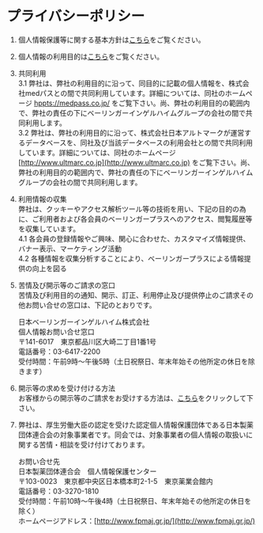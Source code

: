 # プライバシーポリシー

1. 個人情報保護等に関する基本方針は[こちら](#)をご覧ください。

2. 個人情報の利用目的は[こちら](/personal-information.md)をご覧ください。 

3. 共同利用  
	3.1 弊社は、弊社の利用目的に沿って、同目的に記載の個人情報を、株式会社medパスとの間で共同利用しています。詳細については、同社のホームページ [hppts://medpass.co.jp/](https://medpass.co.jp) をご覧下さい。尚、弊社の利用目的の範囲内で、弊社の責任の下にベーリンガーインゲルハイムグループの会社の間で共同利用します。  
	3.2 弊社は、弊社の利用目的に沿って、株式会社日本アルトマークが運営するデータベースを、同社及び当該データベースの利用会社との間で共同利用しています。詳細については、同社のホームページ [http://www.ultmarc.co.jp](http://www.ultmarc.co.jp) をご覧下さい。尚、弊社の利用目的の範囲内で、弊社の責任の下にベーリンガーインゲルハイムグループの会社の間で共同利用します。

4. 利用情報の収集  
   弊社は、クッキーやアクセス解析ツール等の技術を用い、下記の目的の為に、ご利用者および各会員のベーリンガープラスへのアクセス、閲覧履歴等を収集しています。  
	  4.1 各会員の登録情報やご興味、関心に合わせた、カスタマイズ情報提供、バナー表示、マーケティング活動  
	  4.2 各種情報を収集分析することにより、ベーリンガープラスによる情報提供の向上を図る

5. 苦情及び開示等のご請求の窓口  
   苦情及び利用目的の通知、開示、訂正、利用停止及び提供停止のご請求その他お問い合せの窓口は、下記のとおりです。  
     
   日本ベーリンガーインゲルハイム株式会社  
   個人情報お問い合せ窓口  
   〒141-6017　東京都品川区大崎二丁目1番1号  
   電話番号：03-6417-2200  
   受付時間：午前9時～午後5時（土日祝祭日、年末年始その他所定の休日を除きます）  

6. 開示等の求めを受け付ける方法  
   お客様からの開示等のご請求をお受けする方法は、[こちら](#)をクリックして下さい。

7. 弊社は、厚生労働大臣の認定を受けた認定個人情報保護団体である日本製薬団体連合会の対象事業者です。同会では、対象事業者の個人情報の取扱いに関する苦情・相談を受け付けております。  
  
   お問い合せ先  
   日本製薬団体連合会　個人情報保護センター  
   〒103-0023　東京都中央区日本橋本町2-1-5　東京薬業会館内  
   電話番号：03-3270-1810  
   受付時間：午前10時～午後4時（土日祝祭日、年末年始その他所定の休日を除く）  
   ホームページアドレス：[http://www.fpmaj.gr.jp/](http://www.fpmaj.gr.jp/)  
<!--stackedit_data:
eyJoaXN0b3J5IjpbMzA4ODE0NzgsLTMwNDgxMDkxOF19
-->